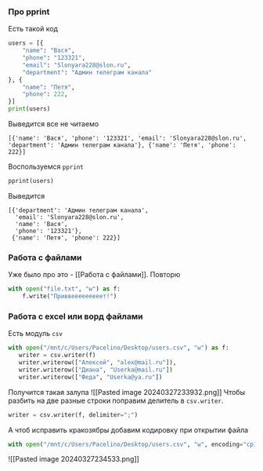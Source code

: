### Про pprint
Есть такой код
```python
users = [{
    "name": "Вася",
    "phone": "123321",
    "email": "Slonyara228@slon.ru",
    "department": "Админ телеграм канала"
}, {
    "name": "Петя",
    "phone": 222,
}]
print(users)
```
Выведится все не читаемо
```
[{'name': 'Вася', 'phone': '123321', 'email': 'Slonyara228@slon.ru', 'department': 'Админ телеграм канала'}, {'name': 'Петя', 'phone': 222}]
```
Воспользуемся `pprint`
```python
pprint(users)
```
Выведится 
```
[{'department': 'Админ телеграм канала',
  'email': 'Slonyara228@slon.ru',
  'name': 'Вася',
  'phone': '123321'},
 {'name': 'Петя', 'phone': 222}]
```

### Работа с файлами
Уже было про это - [[Работа с файлами]]. 
Повторю 
```python
with open("file.txt", "w") as f:
	f.write("Приввееееееееет!")
```

### Работа с excel или ворд файлами
Есть модуль `csv`
 ```python
 with open("/mnt/c/Users/Pacelino/Desktop/users.csv", "w") as f:
	writer = csv.writer(f)
	writer.writerow(["Алексей", "alex@mail.ru"]), 
	writer.writerow(["Диана", "Userka@mail.ru"])
	writer.writerow(["Феда", "Userka@ya.ru"])
```
Получится такая залупа
![[Pasted image 20240327233932.png]]
Чтобы разбить на две разные строки поправим делитель в `csv.writer`. 
```python
writer = csv.writer(f, delimiter=";")
```
А чтоб исправить кракозябры добавим кодировку при открытии файла 
```python
with open("/mnt/c/Users/Pacelino/Desktop/users.csv", "w", encoding="cp1251") as f:
```
![[Pasted image 20240327234533.png]]
